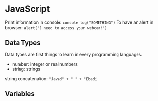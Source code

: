 # JavaScript

Print information in console: `console.log("SOMETHING")`
To have an alert in browser: `alert("I need to access your webcam!")`

## Data Types
Data types are first things to learn in every programming languages.

- number: integer or real numbers
- string: strings


string concatenation: `"Javad" + " " + "Ebadi`

## Variables
